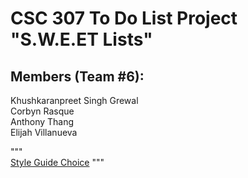 # CSC 307 To Do List Project "S.W.E.ET Lists"

## Members (Team #6):

Khushkaranpreet Singh Grewal\
Corbyn Rasque\
Anthony Thang\
Elijah Villanueva

"""\
[Style Guide Choice](https://airbnb.io/javascript/react/#alignment)
"""
